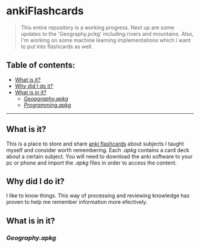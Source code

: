 # ankiFlashcards
> This entire repository is a working progress. Next up are some updates to the 'Geography.pckg' including rivers and mountains. Also, I'm working on some machine learning implementations which I want to put into flashcards as well.


## Table of contents:
- [What is it?](#what-is-it)
- [Why did I do it?](#why-did-i-do-it)
- [What is in it?](#what-is-in-it)
  - [*Geopgraphy.apkg*](geography.apkg)
  - [*Programming.apkg*](programming.apkg)

---

## What is it?
This is a place to store and share [anki flashcards](https://apps.ankiweb.net/) about subjects I taught myself and consider worth remembering. Each *.apkg* contains a card deck about a certain subject. You will need to download the anki software to your pc or phone and import the *.apkg* files in order to access the content.


## Why did I do it?
I like to know things. This way of processing and reviewing knowledge has proven to help me remember information more efectively.


## What is in it?
### *Geography.apkg*
